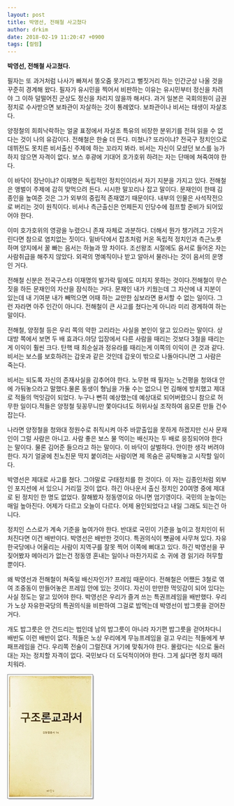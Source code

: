 ```yaml
---
layout: post
title: 박영선, 전해철 사고쳤다
author: drkim
date: 2018-02-19 11:20:47 +0900
tags: [컬럼]
---
```

**박영선, 전해철 사고쳤다.**

  


필자는 또 과거처럼 나사가 빠져서 똥오줌 못가리고 뻘짓거리 하는 인간군상 나올 것을 꾸준히 경계해 왔다. 필자가 유시민을 찍어서 비판하는 이유는 유시민부터 정신을 차려야 그 이하 덜떨어진 군상도 정신을 차리지 않을까 해서다. 과거 일본은 국회의원이 금권정치로 수사받으면 보좌관이 자살하는 것이 통례였다. 보좌관이나 비서는 태생이 자살조다.

  


양정철의 희희낙락하는 얼굴 표정에서 자살조 특유의 비장한 분위기를 전혀 읽을 수 없다는 것이 나의 유감이다. 전해철은 한술 더 뜬다. 미쳤나? 또라이냐? 전국구 정치인으로 데뷔전도 못치른 비서출신 주제에 하는 꼬라지 봐라. 비서는 자신이 모셨던 보스를 능가하지 않으면 자격이 없다. 보스 후광에 기대어 호가호위 하려는 자는 단매에 쳐죽여야 한다. 

  


이 바닥이 장난이냐? 이재명은 독립적인 정치인이라서 자기 지분을 가지고 있다. 전해철은 앵벌이 주제에 감히 맞먹으려 든다. 시시한 말꼬리나 잡고 말이다. 문재인이 한때 김종인을 높여준 것은 그가 외부의 중립적 존재였기 때문이다. 내부의 인물은 사석작전으로 버리는 것이 원칙이다. 비서나 측근출신은 언제든지 인당수에 점프할 준비가 되어있어야 한다.

  


이미 호가호위의 영광을 누렸으니 존재 자체로 과분하다. 더해서 뭔가 챙기려고 기웃거린다면 참으로 염치없는 짓이다. 밑바닥에서 잡초처럼 커온 독립적 정치인과 측근노릇 하며 양지에서 꿀 빠는 음서는 하늘과 땅 차이다. 조선왕조 시절에도 음서로 들어온 자는 사람취급을 해주지 않았다. 외곽의 명예직이나 받고 알아서 물러나는 것이 음서의 운명인 거다.

  


전해철 신분은 전국구스타 이재명의 발가락 밑에도 미치지 못하는 것이다.전해철이 무슨 짓을 하든 문재인의 자산을 잠식하는 거다. 문재인 내가 키웠는데 그 자산에 내 지분이 있는데 내 기여분 내가 빼먹으면 어때 하는 교만한 심보라면 용서할 수 없는 일이다. 그런 자라면 아주 인간이 아니다. 전해철이 큰 사고를 쳤다는게 아니라 미리 경계하여 하는 말이다.

  


전해철, 양정철 등은 우리 쪽의 약한 고리라는 사실을 본인이 알고 있으라는 말이다. 상대방 쪽에서 보면 두 배 효과다.야당 입장에서 다른 사람을 때리는 것보다 3철을 때리는게 이익이 훨씬 크다. 탄핵 때 최순실과 정유라를 때리는게 이쪽의 이익이 큰 것과 같다. 비서는 보스를 보호하려는 갑옷과 같은 것인데 갑옷이 밖으로 나돌아다니면 그 사람은 죽는다.

  


비서는 되도록 자신의 존재사실을 감추어야 한다. 노무현 때 필자는 노건평을 청와대 안에 가둬놓으라고 말했다.물론 동생이 형님을 가둘 수는 없으니 먼 김해에 방치했고 제대로 적들의 먹잇감이 되었다. 누구나 뻔히 예상했는데 예상대로 되어버렸으니 참으로 허무한 일이다.적들은 양정철 뒷꽁무니만 쫓아다녀도 허위사실 조작하여 음모론 만들 건수 잡는다.

  


나라면 양정철을 청와대 정원수로 취직시켜 아주 바깥출입을 못하게 하겠지만 신사 문재인이 그럴 사람은 아니고. 사람 좋은 보스 물 먹이는 배신자는 두 배로 응징되어야 한다는 말이다. 물론 김어준 들으라고 하는 말이다. 이 바닥이 살벌하다. 안이한 생각 버려야 한다. 자기 얼굴에 친노친문 딱지 붙이려는 사람이면 제 목숨은 공탁해놓고 시작할 일이다.

  


박영선은 제대로 사고를 쳤다. 그야말로 구태정치를 한 것이다. 이 자는 김종인처럼 외부인 포지션에 서 있으니 거리낄 것이 없다. 하긴 아나운서 출신 정치인 20여명 중에 제대로 된 정치인 한 명도 없었다. 잘해봤자 정동영이요 아니면 엄기영이다. 국민의 눈높이는 매일 높아진다. 어제가 다르고 오늘이 다르다. 어제 용인되었다고 내일 그래도 되는건 아니다.

  


정치인 스스로가 계속 기준을 높여가야 한다. 반대로 국민이 기준을 높이고 정치인이 뒤처진다면 이건 배반이다. 박영선은 배반한 것이다. 특권의식이 뼛골에 사무쳐 있다. 자유한국당에나 어울리는 사람이 지역구를 잘못 찍어 이쪽에 삐대고 있다. 하긴 박영선을 꾸짖어봤자 메아리가 없는건 정동영 혼내는 일이나 마찬가지로 소 귀에 경 읽기라 허무할 뿐이다. 

  


왜 박영선과 전해철이 쳐죽일 배신자인가? 프레임 때문이다. 전해철은 어쨌든 3철로 엮여 조중동이 만들어놓은 프레임 안에 있는 것이다. 자신이 만만한 먹잇감이 되어 있다는 사실 정도는 알고 있어야 한다. 박영선은 우리가 즐겨 쓰는 특권프레임을 배반했다. 우리가 노상 자유한국당의 특권의식을 비판하여 그걸로 밥먹는데 박영선이 밥그릇을 걷어찬 거다.

  


개도 밥그릇은 안 건드리는 법인데 남의 밥그릇이 아니라 자기편 밥그릇을 걷어차다니 배반도 이런 배반이 없다. 적들은 노상 우리에게 무능프레임을 걸고 우리는 적들에게 부패프레임을 건다. 우리쪽 전술이 그럴진대 거기에 맞춰가야 한다. 몰랐다는 식으로 둘러대는 자는 정치할 자격이 없다. 국민보다 더 도덕적이어야 한다. 그게 싫다면 정치 때려치워라.

  


![](/files/attach/images/199/526/941/0.jpg)